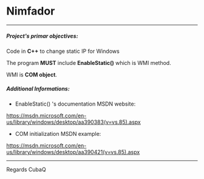 # Nimfador

------------

##### Project's primar objectives: 

Code in **C++** to change static IP for Windows  

The program **MUST** include **EnableStatic()** 
which is WMI method. 

WMI is **COM object**.

##### Additional Informations:
 
* EnableStatic() 's documentation MSDN website:

https://msdn.microsoft.com/en-us/library/windows/desktop/aa390383(v=vs.85).aspx 

* COM initialization MSDN example:

https://msdn.microsoft.com/en-us/library/windows/desktop/aa390421(v=vs.85).aspx

----------

Regards CubaQ

